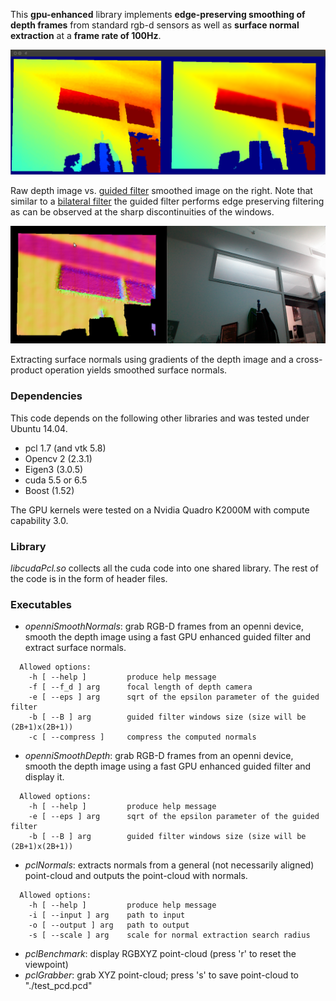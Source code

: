This **gpu-enhanced** library implements **edge-preserving smoothing of depth
frames** from standard rgb-d sensors as well as **surface normal extraction** at a
**frame rate of 100Hz**.

![Depth before and after smoothing](doc/openniSmoothDepthGpuComparison.png)

Raw depth image vs. [guided filter](http://research.microsoft.com/en-us/um/people/jiansun/papers/guidedfilter_eccv10.pdf)
smoothed image on the right. Note that similar to a [bilateral filter](https://www.cs.duke.edu/~tomasi/papers/tomasi/tomasiIccv98.pdf)
the guided filter performs edge preserving filtering as can be observed at the
sharp discontinuities of the windows.

![smoothed surface normals](doc/openniSmoothNormalsGpuRGB.png)

Extracting surface normals using gradients of the depth image and a
cross-product operation yields smoothed surface normals.

### Dependencies

This code depends on the following other libraries and was tested under Ubuntu
14.04. 
- pcl 1.7 (and vtk 5.8)
- Opencv 2 (2.3.1)
- Eigen3 (3.0.5) 
- cuda 5.5 or 6.5 
- Boost (1.52)

The GPU kernels were tested on a Nvidia Quadro K2000M with compute
capability 3.0.

### Library
*libcudaPcl.so* collects all the cuda code into one shared library. The rest
of the code is in the form of header files.

### Executables
- *openniSmoothNormals*: grab RGB-D frames from an openni device, smooth the
  depth image using a fast GPU enhanced guided filter and extract surface normals.
```
  Allowed options:
    -h [ --help ]         produce help message
    -f [ --f_d ] arg      focal length of depth camera
    -e [ --eps ] arg      sqrt of the epsilon parameter of the guided filter
    -b [ --B ] arg        guided filter windows size (size will be (2B+1)x(2B+1))
    -c [ --compress ]     compress the computed normals
```
- *openniSmoothDepth*: grab RGB-D frames from an openni device, smooth the
  depth image using a fast GPU enhanced guided filter and display it.
```
  Allowed options:
    -h [ --help ]         produce help message
    -e [ --eps ] arg      sqrt of the epsilon parameter of the guided filter
    -b [ --B ] arg        guided filter windows size (size will be (2B+1)x(2B+1))
```
- *pclNormals*: extracts normals from a general (not necessarily aligned)
  point-cloud and outputs the point-cloud with normals.
```
  Allowed options:
    -h [ --help ]         produce help message
    -i [ --input ] arg    path to input
    -o [ --output ] arg   path to output
    -s [ --scale ] arg    scale for normal extraction search radius
```
- *pclBenchmark*: display RGBXYZ point-cloud (press 'r' to reset the viewpoint)
- *pclGrabber*: grab XYZ point-cloud; press 's' to save point-cloud to "./test_pcd.pcd"

